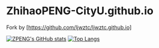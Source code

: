 # ZhihaoPENG-CityU.github.io
Fork by [https://github.com/ljwztc/ljwztc.github.io]

[![ZPENG's GitHub stats](https://github-readme-stats.vercel.app/api?username=ZhihaoPENG-CityU)](https://github.com/ZhihaoPENG-CityU)
[![Top Langs](https://github-readme-stats.vercel.app/api/top-langs/?username=ZhihaoPENG-CityU&layout=compact)](https://github.com/ZhihaoPENG-CityU)
